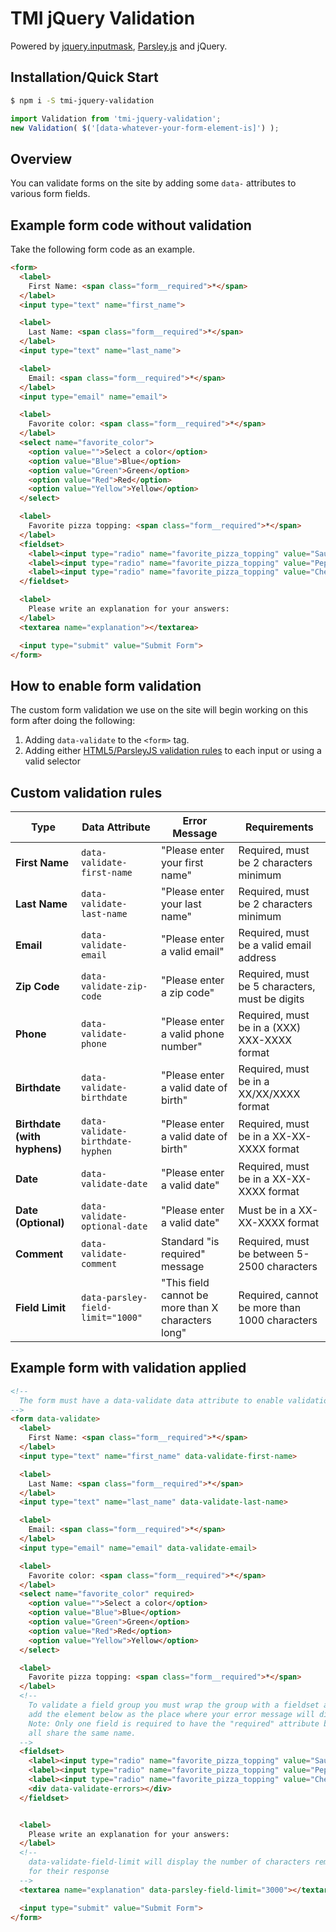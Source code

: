 # TMI jQuery Validation

Powered by [jquery.inputmask](https://github.com/trendyminds/jquery.inputmask), [Parsley.js](https://github.com/guillaumepotier/Parsley.js) and jQuery.

## Installation/Quick Start

```sh
$ npm i -S tmi-jquery-validation
```

```js
import Validation from 'tmi-jquery-validation';
new Validation( $('[data-whatever-your-form-element-is]') );
```

## Overview

You can validate forms on the site by adding some `data-` attributes to various form fields.

## Example form code without validation

Take the following form code as an example.

```html
<form>
  <label>
    First Name: <span class="form__required">*</span>
  </label>
  <input type="text" name="first_name">

  <label>
    Last Name: <span class="form__required">*</span>
  </label>
  <input type="text" name="last_name">

  <label>
    Email: <span class="form__required">*</span>
  </label>
  <input type="email" name="email">

  <label>
    Favorite color: <span class="form__required">*</span>
  </label>
  <select name="favorite_color">
    <option value="">Select a color</option>
    <option value="Blue">Blue</option>
    <option value="Green">Green</option>
    <option value="Red">Red</option>
    <option value="Yellow">Yellow</option>
  </select>

  <label>
    Favorite pizza topping: <span class="form__required">*</span>
  </label>
  <fieldset>
    <label><input type="radio" name="favorite_pizza_topping" value="Sausage"> Sausage</label>
    <label><input type="radio" name="favorite_pizza_topping" value="Pepperoni"> Pepperoni</label>
    <label><input type="radio" name="favorite_pizza_topping" value="Cheese"> Cheese</label>
  </fieldset>

  <label>
    Please write an explanation for your answers:
  </label>
  <textarea name="explanation"></textarea>

  <input type="submit" value="Submit Form">
</form>
```

## How to enable form validation
The custom form validation we use on the site will begin working on this form after doing the following:

1. Adding `data-validate` to the `<form>` tag.
2. Adding either [HTML5/ParsleyJS validation rules](http://parsleyjs.org/doc/index.html#validators) to each input or using a valid selector

## Custom validation rules
Type            | Data Attribute                     | Error Message                                      | Requirements                                   |
----------------|------------------------------------|----------------------------------------------------|------------------------------------------------|
**First Name**  | `data-validate-first-name`         | "Please enter your first name"                     | Required, must be 2 characters minimum         |
**Last Name**   | `data-validate-last-name`          | "Please enter your last name"                      | Required, must be 2 characters minimum         |
**Email**       | `data-validate-email`              | "Please enter a valid email"                       | Required, must be a valid email address        |
**Zip Code**    | `data-validate-zip-code`           | "Please enter a zip code"                          | Required, must be 5 characters, must be digits |
**Phone**       | `data-validate-phone`              | "Please enter a valid phone number"                | Required, must be in a (XXX) XXX-XXXX format   |
**Birthdate**   | `data-validate-birthdate`          | "Please enter a valid date of birth"               | Required, must be in a XX/XX/XXXX format       |
**Birthdate (with hyphens)**   | `data-validate-birthdate-hyphen`          | "Please enter a valid date of birth"               | Required, must be in a XX-XX-XXXX format       |
**Date**   | `data-validate-date`          | "Please enter a valid date"               | Required, must be in a XX-XX-XXXX format       |
**Date (Optional)**   | `data-validate-optional-date`          | "Please enter a valid date"               | Must be in a XX-XX-XXXX format       |
**Comment**     | `data-validate-comment`            | Standard "is required" message                     | Required, must be between 5-2500 characters    |
**Field Limit** | `data-parsley-field-limit="1000"`  | "This field cannot be more than X characters long" | Required, cannot be more than 1000 characters  |

## Example form with validation applied

```html
<!--
  The form must have a data-validate data attribute to enable validation
-->
<form data-validate>
  <label>
    First Name: <span class="form__required">*</span>
  </label>
  <input type="text" name="first_name" data-validate-first-name>

  <label>
    Last Name: <span class="form__required">*</span>
  </label>
  <input type="text" name="last_name" data-validate-last-name>

  <label>
    Email: <span class="form__required">*</span>
  </label>
  <input type="email" name="email" data-validate-email>

  <label>
    Favorite color: <span class="form__required">*</span>
  </label>
  <select name="favorite_color" required>
    <option value="">Select a color</option>
    <option value="Blue">Blue</option>
    <option value="Green">Green</option>
    <option value="Red">Red</option>
    <option value="Yellow">Yellow</option>
  </select>

  <label>
    Favorite pizza topping: <span class="form__required">*</span>
  </label>
  <!--
    To validate a field group you must wrap the group with a fieldset and then
    add the element below as the place where your error message will display.
    Note: Only one field is required to have the "required" attribute because they
    all share the same name.
  -->
  <fieldset>
    <label><input type="radio" name="favorite_pizza_topping" value="Sausage" required> Sausage</label>
    <label><input type="radio" name="favorite_pizza_topping" value="Pepperoni"> Pepperoni</label>
    <label><input type="radio" name="favorite_pizza_topping" value="Cheese"> Cheese</label>
    <div data-validate-errors></div>
  </fieldset>


  <label>
    Please write an explanation for your answers:
  </label>
  <!--
    data-validate-field-limit will display the number of characters remaining
    for their response
  -->
  <textarea name="explanation" data-parsley-field-limit="3000"></textarea>

  <input type="submit" value="Submit Form">
</form>
```
